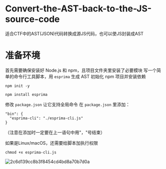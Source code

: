# Convert-the-AST-back-to-the-JS-source-code
适合CTF中的AST(JSON)代码转换成源JS代码，也可以使JS封装成AST
# 准备环境
首先需要确保安装好 Node.js 和 npm，且项目文件夹里安装了必要模块
写一个简单的命令行工具脚本，用 `esprima` 生成 AST
初始化 npm 项目并安装依赖
```
npm init -y
```
```
npm install esprima
```
修改 `package.json` 让它支持全局命令
	在 `package.json` 里添加：
```
"bin": {
  "esprima-cli": "./esprima-cli.js"
}
```
（注意在添加时一定要在上一语句中用"，"号结束）

如果是Linux/macOS，还需要给脚本加执行权限
```
chmod +x esprima-cli.js
```
![2c6d139cc8b3f8454cd4bd8a70b7d0a](https://github.com/user-attachments/assets/d186094a-cf24-4d01-9ade-b316a2328c77)
